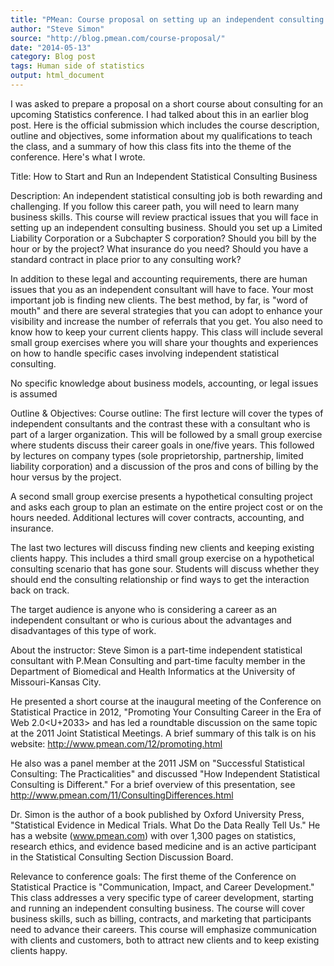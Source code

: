```yaml
---
title: "PMean: Course proposal on setting up an independent consulting practice"
author: "Steve Simon"
source: "http://blog.pmean.com/course-proposal/"
date: "2014-05-13"
category: Blog post
tags: Human side of statistics
output: html_document
---
```


I was asked to prepare a proposal on a short course about consulting for
an upcoming Statistics conference. I had talked about this in an earlier
blog post. Here is the official submission which includes the course
description, outline and objectives, some information about my
qualifications to teach the class, and a summary of how this class fits
into the theme of the conference. Here's what I wrote.

<!---More--->

Title: How to Start and Run an Independent Statistical Consulting
Business

Description: An independent statistical consulting job is both rewarding
and challenging. If you follow this career path, you will need to learn
many business skills. This course will review practical issues that you
will face in setting up an independent consulting business. Should you
set up a Limited Liability Corporation or a Subchapter S corporation?
Should you bill by the hour or by the project? What insurance do you
need? Should you have a standard contract in place prior to any
consulting work?

In addition to these legal and accounting requirements, there are human
issues that you as an independent consultant will have to face. Your
most important job is finding new clients. The best method, by far, is
"word of mouth" and there are several strategies that you can adopt to
enhance your visibility and increase the number of referrals that you
get. You also need to know how to keep your current clients happy. This
class will include several small group exercises where you will share
your thoughts and experiences on how to handle specific cases involving
independent statistical consulting.

No specific knowledge about business models, accounting, or legal issues
is assumed

Outline & Objectives: Course outline: The first lecture will cover the
types of independent consultants and the contrast these with a
consultant who is part of a larger organization. This will be followed
by a small group exercise where students discuss their career goals in
one/five years. This followed by lectures on company types (sole
proprietorship, partnership, limited liability corporation) and a
discussion of the pros and cons of billing by the hour versus by the
project.

A second small group exercise presents a hypothetical consulting project
and asks each group to plan an estimate on the entire project cost or on
the hours needed. Additional lectures will cover contracts, accounting,
and insurance.

The last two lectures will discuss finding new clients and keeping
existing clients happy. This includes a third small group exercise on a
hypothetical consulting scenario that has gone sour. Students will
discuss whether they should end the consulting relationship or find ways
to get the interaction back on track.

The target audience is anyone who is considering a career as an
independent consultant or who is curious about the advantages and
disadvantages of this type of work.

About the instructor: Steve Simon is a part-time independent statistical
consultant with P.Mean Consulting and part-time faculty member in the
Department of Biomedical and Health Informatics at the University of
Missouri-Kansas City.

He presented a short course at the inaugural meeting of the Conference
on Statistical Practice in 2012, "Promoting Your Consulting Career in
the Era of Web 2.0<U+2033> and has led a roundtable discussion on the same
topic at the 2011 Joint Statistical Meetings. A brief summary of this
talk is on his website: http://www.pmean.com/12/promoting.html

He also was a panel member at the 2011 JSM on "Successful Statistical
Consulting: The Practicalities" and discussed "How Independent
Statistical Consulting is Different." For a brief overview of this
presentation, see http://www.pmean.com/11/ConsultingDifferences.html

Dr. Simon is the author of a book published by Oxford University Press,
"Statistical Evidence in Medical Trials. What Do the Data Really Tell
Us." He has a website (www.pmean.com) with over 1,300 pages on
statistics, research ethics, and evidence based medicine and is an
active participant in the Statistical Consulting Section Discussion
Board.

Relevance to conference goals: The first theme of the Conference on
Statistical Practice is "Communication, Impact, and Career Development."
This class addresses a very specific type of career development,
starting and running an independent consulting business. The course will
cover business skills, such as billing, contracts, and marketing that
participants need to advance their careers. This course will emphasize
communication with clients and customers, both to attract new clients
and to keep existing clients happy.


